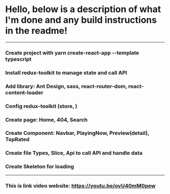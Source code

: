 # Hello, below is a description of what I'm done and any build instructions in the readme!

---
   ### Create project with yarn create-react-app --template typescript
   ### Install redux-toolkit to manage state and call API 
   ### Add library: Ant Design, sass, react-router-dom, react-content-loader
   ### Config redux-toolkit (store, )
   ### Create page: Home, 404, Search
   ### Create Component: Navbar, PlayingNow, Preview(detail), TopRated
   ### Create file Types, Slice, Api to call API and handle data  
   ### Create Skeleton for loading

---

### This is link video website: <https://youtu.be/ovU40mM0pew>